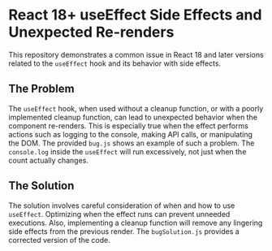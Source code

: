 # React 18+ useEffect Side Effects and Unexpected Re-renders

This repository demonstrates a common issue in React 18 and later versions related to the `useEffect` hook and its behavior with side effects.

## The Problem

The `useEffect` hook, when used without a cleanup function, or with a poorly implemented cleanup function, can lead to unexpected behavior when the component re-renders.  This is especially true when the effect performs actions such as logging to the console, making API calls, or manipulating the DOM. The provided `bug.js` shows an example of such a problem. The `console.log` inside the `useEffect` will run excessively, not just when the count actually changes.

## The Solution

The solution involves careful consideration of when and how to use `useEffect`.  Optimizing when the effect runs can prevent unneeded executions.  Also, implementing a cleanup function will remove any lingering side effects from the previous render. The `bugSolution.js` provides a corrected version of the code.